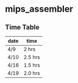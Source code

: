 # mips_assembler
 
## Time Table

| date |   time  |
| ---- | ------- |
| 4/9  | 2 hrs   |
| 4/10 | 2.5 hrs |
| 4/16 | 1.5 hrs |
| 4/19 | 2.0 hrs |